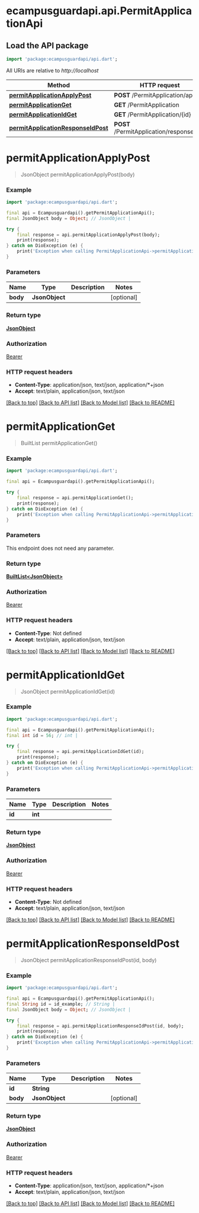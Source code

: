 # ecampusguardapi.api.PermitApplicationApi

## Load the API package
```dart
import 'package:ecampusguardapi/api.dart';
```

All URIs are relative to *http://localhost*

Method | HTTP request | Description
------------- | ------------- | -------------
[**permitApplicationApplyPost**](PermitApplicationApi.md#permitapplicationapplypost) | **POST** /PermitApplication/apply | 
[**permitApplicationGet**](PermitApplicationApi.md#permitapplicationget) | **GET** /PermitApplication | 
[**permitApplicationIdGet**](PermitApplicationApi.md#permitapplicationidget) | **GET** /PermitApplication/{id} | 
[**permitApplicationResponseIdPost**](PermitApplicationApi.md#permitapplicationresponseidpost) | **POST** /PermitApplication/response/{id} | 


# **permitApplicationApplyPost**
> JsonObject permitApplicationApplyPost(body)



### Example
```dart
import 'package:ecampusguardapi/api.dart';

final api = Ecampusguardapi().getPermitApplicationApi();
final JsonObject body = Object; // JsonObject | 

try {
    final response = api.permitApplicationApplyPost(body);
    print(response);
} catch on DioException (e) {
    print('Exception when calling PermitApplicationApi->permitApplicationApplyPost: $e\n');
}
```

### Parameters

Name | Type | Description  | Notes
------------- | ------------- | ------------- | -------------
 **body** | **JsonObject**|  | [optional] 

### Return type

[**JsonObject**](JsonObject.md)

### Authorization

[Bearer](../README.md#Bearer)

### HTTP request headers

 - **Content-Type**: application/json, text/json, application/*+json
 - **Accept**: text/plain, application/json, text/json

[[Back to top]](#) [[Back to API list]](../README.md#documentation-for-api-endpoints) [[Back to Model list]](../README.md#documentation-for-models) [[Back to README]](../README.md)

# **permitApplicationGet**
> BuiltList<JsonObject> permitApplicationGet()



### Example
```dart
import 'package:ecampusguardapi/api.dart';

final api = Ecampusguardapi().getPermitApplicationApi();

try {
    final response = api.permitApplicationGet();
    print(response);
} catch on DioException (e) {
    print('Exception when calling PermitApplicationApi->permitApplicationGet: $e\n');
}
```

### Parameters
This endpoint does not need any parameter.

### Return type

[**BuiltList&lt;JsonObject&gt;**](JsonObject.md)

### Authorization

[Bearer](../README.md#Bearer)

### HTTP request headers

 - **Content-Type**: Not defined
 - **Accept**: text/plain, application/json, text/json

[[Back to top]](#) [[Back to API list]](../README.md#documentation-for-api-endpoints) [[Back to Model list]](../README.md#documentation-for-models) [[Back to README]](../README.md)

# **permitApplicationIdGet**
> JsonObject permitApplicationIdGet(id)



### Example
```dart
import 'package:ecampusguardapi/api.dart';

final api = Ecampusguardapi().getPermitApplicationApi();
final int id = 56; // int | 

try {
    final response = api.permitApplicationIdGet(id);
    print(response);
} catch on DioException (e) {
    print('Exception when calling PermitApplicationApi->permitApplicationIdGet: $e\n');
}
```

### Parameters

Name | Type | Description  | Notes
------------- | ------------- | ------------- | -------------
 **id** | **int**|  | 

### Return type

[**JsonObject**](JsonObject.md)

### Authorization

[Bearer](../README.md#Bearer)

### HTTP request headers

 - **Content-Type**: Not defined
 - **Accept**: text/plain, application/json, text/json

[[Back to top]](#) [[Back to API list]](../README.md#documentation-for-api-endpoints) [[Back to Model list]](../README.md#documentation-for-models) [[Back to README]](../README.md)

# **permitApplicationResponseIdPost**
> JsonObject permitApplicationResponseIdPost(id, body)



### Example
```dart
import 'package:ecampusguardapi/api.dart';

final api = Ecampusguardapi().getPermitApplicationApi();
final String id = id_example; // String | 
final JsonObject body = Object; // JsonObject | 

try {
    final response = api.permitApplicationResponseIdPost(id, body);
    print(response);
} catch on DioException (e) {
    print('Exception when calling PermitApplicationApi->permitApplicationResponseIdPost: $e\n');
}
```

### Parameters

Name | Type | Description  | Notes
------------- | ------------- | ------------- | -------------
 **id** | **String**|  | 
 **body** | **JsonObject**|  | [optional] 

### Return type

[**JsonObject**](JsonObject.md)

### Authorization

[Bearer](../README.md#Bearer)

### HTTP request headers

 - **Content-Type**: application/json, text/json, application/*+json
 - **Accept**: text/plain, application/json, text/json

[[Back to top]](#) [[Back to API list]](../README.md#documentation-for-api-endpoints) [[Back to Model list]](../README.md#documentation-for-models) [[Back to README]](../README.md)


